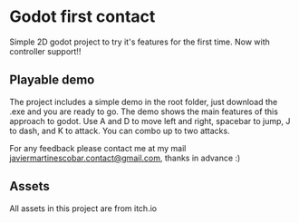# Godot first contact

Simple 2D godot project to try it's features for the first time. Now with controller support!!

## Playable demo

The project includes a simple demo in the root folder, just download the .exe and you are ready to go. The demo shows the main features of this approach to godot. Use A and D to move left and right, spacebar to jump, J to dash, and K to attack. You can combo up to two attacks.

For any feedback please contact me at my mail javiermartinescobar.contact@gmail.com, thanks in advance :)

## Assets

All assets in this project are from itch.io
